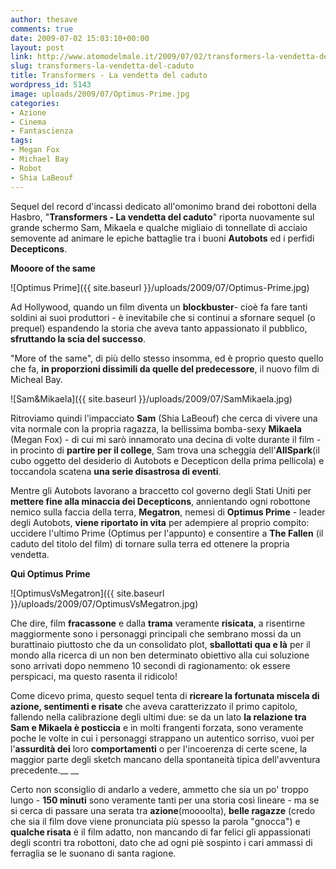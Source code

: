 ```yaml
---
author: thesave
comments: true
date: 2009-07-02 15:03:10+00:00
layout: post
link: http://www.atomodelmale.it/2009/07/02/transformers-la-vendetta-del-caduto/
slug: transformers-la-vendetta-del-caduto
title: Transformers - La vendetta del caduto
wordpress_id: 5143
image: uploads/2009/07/Optimus-Prime.jpg
categories:
- Azione
- Cinema
- Fantascienza
tags:
- Megan Fox
- Michael Bay
- Robot
- Shia LaBeouf
---
```


Sequel del record d'incassi dedicato all'omonimo brand dei robottoni della Hasbro, "**Transformers - La vendetta del caduto**" riporta nuovamente sul grande schermo Sam, Mikaela e qualche migliaio di tonnellate di acciaio semovente ad animare le epiche battaglie tra i buoni **Autobots** ed i perfidi **Decepticons**.

**Mooore of the same**

![Optimus Prime]({{ site.baseurl }}/uploads/2009/07/Optimus-Prime.jpg)

Ad Hollywood, quando un film diventa un **blockbuster**- cioè fa fare tanti soldini ai suoi produttori - è inevitabile che si continui a sfornare sequel (o prequel) espandendo la storia che aveva tanto appassionato il pubblico, **sfruttando la scia del successo**.

"More of the same", di più dello stesso insomma, ed è proprio questo quello che fa, **in proporzioni dissimili da quelle del predecessore**, il nuovo film di Micheal Bay.

![Sam&Mikaela]({{ site.baseurl }}/uploads/2009/07/SamMikaela.jpg)

Ritroviamo quindi l'impacciato **Sam** (Shia LaBeouf) che cerca di vivere una vita normale con la propria ragazza, la bellissima bomba-sexy **Mikaela** (Megan Fox) - di cui mi sarò innamorato una decina di volte durante il film - in procinto di **partire per il college**, Sam trova una scheggia dell'**AllSpark**(il cubo oggetto del desiderio di Autobots e Decepticon della prima pellicola) e toccandola scatena **una serie disastrosa di eventi**.

Mentre gli Autobots lavorano a braccetto col governo degli Stati Uniti per **mettere fine alla minaccia dei Decepticons**, annientando ogni robottone nemico sulla faccia della terra, **Megatron**, nemesi di **Optimus Prime** - leader degli Autobots, **viene riportato in vita** per adempiere al proprio compito: uccidere l'ultimo Prime (Optimus per l'appunto) e consentire a **The Fallen** (il caduto del titolo del film) di tornare sulla terra ed ottenere la propria vendetta.

**Qui Optimus Prime**

![OptimusVsMegatron]({{ site.baseurl }}/uploads/2009/07/OptimusVsMegatron.jpg)

Che dire, film **fracassone** e dalla **trama** veramente **risicata**, a risentirne maggiormente sono i personaggi principali che sembrano mossi da un burattinaio piuttosto che da un consolidato plot, **sballottati qua e là** per il mondo alla ricerca di un non ben determinato obiettivo alla cui soluzione sono arrivati dopo nemmeno 10 secondi di ragionamento: ok essere perspicaci, ma questo rasenta il ridicolo!

Come dicevo prima, questo sequel tenta di **ricreare la fortunata miscela di azione, sentimenti e risate** che aveva caratterizzato il primo capitolo, fallendo nella calibrazione degli ultimi due: se da un lato **la relazione tra Sam e Mikaela è posticcia** e in molti frangenti forzata, sono veramente poche le volte in cui i personaggi strappano un autentico sorriso, vuoi per l'**assurdità dei** loro **comportamenti** o per l'incoerenza di certe scene, la maggior parte degli sketch mancano della spontaneità tipica dell'avventura precedente.__ __

Certo non sconsiglio di andarlo a vedere, ammetto che sia un po' troppo lungo - **150 minuti** sono veramente tanti per una storia così lineare - ma se si cerca di passare una serata tra **azione**(moooolta), **belle ragazze** (credo che sia il film dove viene pronunciata più spesso la parola "gnocca") e **qualche risata** è il film adatto, non mancando di far felici gli appassionati degli scontri tra robottoni, dato che ad ogni piè sospinto i cari ammassi di ferraglia se le suonano di santa ragione.
